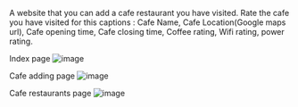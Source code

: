 A website that you can add a cafe restaurant you have visited. Rate the cafe you have visited for this captions : Cafe Name, Cafe Location(Google maps url), 
Cafe opening time, Cafe closing time, Coffee rating, Wifi rating, power rating.


Index page
![image](https://user-images.githubusercontent.com/109307635/197356916-2815c609-29b3-4188-aa1e-73f7ffb9c9d0.png)


Cafe adding page
![image](https://user-images.githubusercontent.com/109307635/197356957-c444663a-9b40-4b4d-9aaf-0fba46164364.png)


Cafe restaurants page
![image](https://user-images.githubusercontent.com/109307635/197356967-40a93307-2402-4bcb-8b12-080c688cca9c.png)
